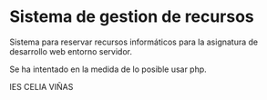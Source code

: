 # Sistema de gestion de recursos
Sistema para reservar recursos informáticos para la asignatura de desarrollo web entorno servidor.

Se ha intentado en la medida de lo posible usar php.






IES CELIA VIÑAS
